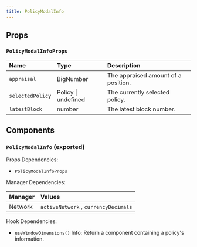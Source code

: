 ```yaml
---
title: PolicyModalInfo
---
```


## Props

### `PolicyModalInfoProps`

| Name | Type | Description                                                          |
| :--- | :--- | :------------------------------------------------------------------- |
| `appraisal` | BigNumber | The appraised amount of a position.
| `selectedPolicy` | Policy \| undefined | The currently selected policy.
| `latestBlock` | number | The latest block number.

## Components

### `PolicyModalInfo` (exported)

Props Dependencies:

- `PolicyModalInfoProps`

Manager Dependencies:

| Manager | Values                                                          |
| :--- | :------------------------------------------------------------------- |
| Network | `activeNetwork` , `currencyDecimals`

Hook Dependencies:
- `useWindowDimensions()`
Info: Return a component containing a policy's information.